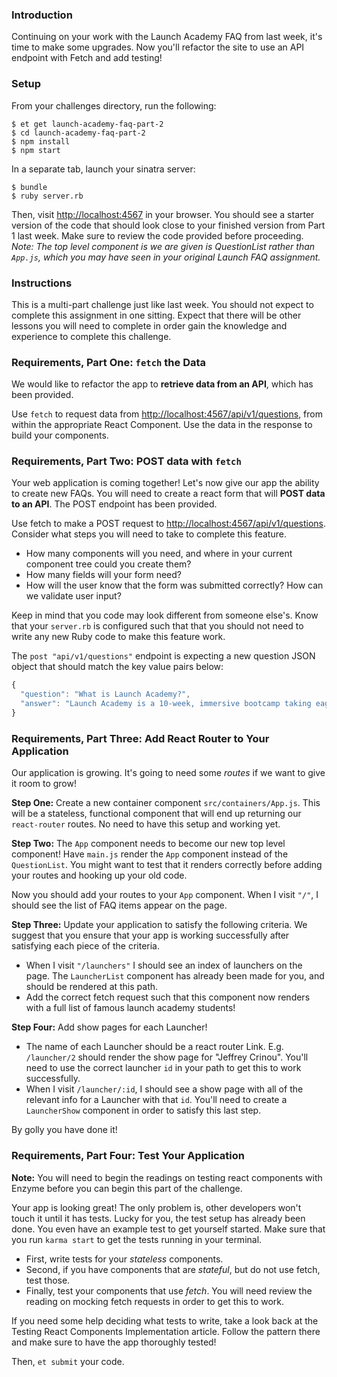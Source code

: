### Introduction

Continuing on your work with the Launch Academy FAQ from last week, it's time to make some
upgrades. Now you'll refactor the site to use an API endpoint with Fetch and add testing!

### Setup

From your challenges directory, run the following:

```no-highlight
$ et get launch-academy-faq-part-2
$ cd launch-academy-faq-part-2
$ npm install
$ npm start
```

In a separate tab, launch your sinatra server:

```no-highlight
$ bundle
$ ruby server.rb
```

Then, visit <http://localhost:4567> in your browser. You should see a starter version of the
code that should look close to your finished version from Part 1 last week. Make sure to review the code provided before proceeding. *Note: The top level component is we are given is QuestionList rather than `App.js`, which you may have seen in your original Launch FAQ assignment.*

### Instructions

This is a multi-part challenge just like last week. You should not expect to complete this assignment
in one sitting. Expect that there will be other lessons you will need to complete
in order gain the knowledge and experience to complete this challenge.


### Requirements, Part One: `fetch` the Data

We would like to refactor the app to **retrieve data from an API**, which has
been provided.

Use `fetch` to request data from <http://localhost:4567/api/v1/questions>, from
within the appropriate React Component. Use the data in the response to build
your components.

### Requirements, Part Two: POST data with `fetch`

Your web application is coming together! Let's now give our app the ability to
create new FAQs. You will need to create a react form that will **POST data to an API**.
The POST endpoint has been provided.

Use fetch to make a POST request to <http://localhost:4567/api/v1/questions>.
Consider what steps you will need to take to complete this feature.
- How many components will you need, and where in your current component tree could you create them?
- How many fields will your form need?
- How will the user know that the form was submitted correctly? How can we validate user input?

Keep in mind that you code may look different from someone else's. Know that your `server.rb` is configured such that that you should not need to write any new Ruby code to make this feature work.

The `post "api/v1/questions"` endpoint is expecting a new question JSON object that should match the key value pairs below:

```js
{
  "question": "What is Launch Academy?",
  "answer": "Launch Academy is a 10-week, immersive bootcamp taking eager learners with little to no coding experience and giving them the tools to add value as a junior contributor to a software engineering team"
}
```

### Requirements, Part Three: Add React Router to Your Application

Our application is growing. It's going to need some _routes_ if we want to give it room to grow!

**Step One:** Create a new container component `src/containers/App.js`. This will be a stateless, functional component that will end up returning our `react-router` routes. No need to have this setup and working yet.

**Step Two:** The `App` component needs to become our new top level component! Have `main.js` render the `App` component instead of the `QuestionList`. You might want to test that it renders correctly before adding your routes and hooking up your old code.

Now you should add your routes to your `App` component. When I visit `"/"`, I should see the list of FAQ items appear on the page.

**Step Three:** Update your application to satisfy the following criteria. We suggest that you ensure that your app is working successfully after satisfying each piece of the criteria.

* When I visit `"/launchers"` I should see an index of launchers on the page. The `LauncherList` component has already been made for you, and should be rendered at this path.
* Add the correct fetch request such that this component now renders with a full list of famous launch academy students!

**Step Four:** Add show pages for each Launcher!
* The name of each Launcher should be a react router Link. E.g. `/launcher/2` should render the show page for "Jeffrey Crinou". You'll need to use the correct launcher `id` in your path to get this to work successfully.
* When I visit `/launcher/:id`, I should see a show page with all of the relevant info for a Launcher with that `id`.
You'll need to create  a `LauncherShow` component in order to satisfy this last step.

By golly you have done it!

### Requirements, Part Four: Test Your Application

**Note:** You will need to begin the readings on testing react components with Enzyme before you can
begin this part of the challenge.

Your app is looking great! The only problem is, other developers won't touch it
until it has tests. Lucky for you, the test setup has already been done.
You even have an example test to get yourself started. Make sure that you
run `karma start` to get the tests running in your terminal.

* First, write tests for your _stateless_ components.
* Second, if you have components that are _stateful_, but do not use fetch, test those.
* Finally, test your components that use _fetch_. You will need review the reading on mocking fetch requests in order to get this to work.

If you need some help deciding what tests to write, take a look back at the Testing
React Components Implementation article. Follow the pattern there and make sure to have the app
thoroughly tested!

Then, `et submit` your code.
